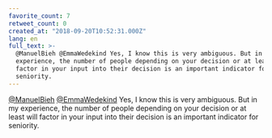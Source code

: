 ```yaml
---
favorite_count: 7
retweet_count: 0
created_at: "2018-09-20T10:52:31.000Z"
lang: en
full_text: >-
  @ManuelBieh @EmmaWedekind Yes, I know this is very ambiguous. But in my
  experience, the number of people depending on your decision or at least will
  factor in your input into their decision is an important indicator for
  seniority.
---
```


[@ManuelBieh](https://twitter.com/ManuelBieh)
[@EmmaWedekind](https://twitter.com/EmmaWedekind) Yes, I know this is very
ambiguous. But in my experience, the number of people depending on your decision
or at least will factor in your input into their decision is an important
indicator for seniority.
